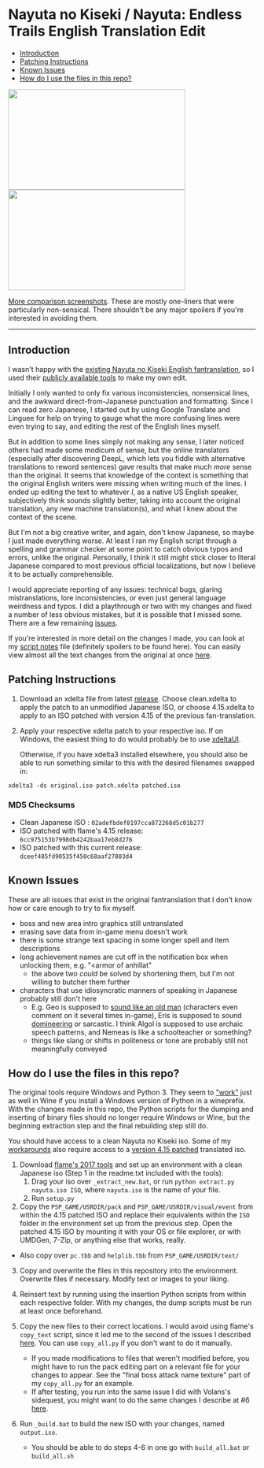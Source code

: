 
# Nayuta no Kiseki / Nayuta: Endless Trails English Translation Edit

<!-- TOC -->
- [Introduction](#introduction)
- [Patching Instructions](#patching-instructions)
- [Known Issues](#known-issues)
- [How do I use the files in this repo?](#how-do-i-use-the-files-in-this-repo)
<!-- /TOC -->

<img src="https://i.imgur.com/1gWUK3w.jpg" width="360" height="204"> <img src="https://i.imgur.com/TT9smIn.jpg" width="360" height="204">


[More comparison screenshots](https://imgur.com/a/yJB1fTj). These are mostly one-liners that were particularly non-sensical. There shouldn't be any major spoilers if you're interested in avoiding them.

---
## Introduction

I wasn't happy with the [existing Nayuta no Kiseki English fantranslation](https://heroesoflegend.org/forums/viewtopic.php?f=22&t=73), so I used their [publicly available tools](https://heroesoflegend.org/forums/viewtopic.php?f=22&t=340) to make my own edit.


Initially I only wanted to only fix various inconsistencies, nonsensical lines, and the awkward direct-from-Japanese punctuation and formatting. Since I can read zero Japanese, I started out by using Google Translate and Linguee for help on trying to gauge what the more confusing lines were even trying to say, and editing the rest of the English lines myself.

But in addition to some lines simply not making any sense, I later noticed others had made some modicum of sense, but the online translators (especially after discovering DeepL, which lets you fiddle with alternative translations to reword sentences) gave results that make much *more* sense than the original. It seems that knowledge of the context is something that the original English writers were missing when writing much of the lines. I ended up editing the text to whatever *I*, as a native US English speaker, subjectively think sounds slightly better, taking into account the original translation, any new machine translation(s), and what I knew about the context of the scene.

But I'm not a big creative writer, and again, don't know Japanese, so maybe I just made everything worse. At least I ran my English script through a spelling and grammar checker at some point to catch obvious typos and errors, unlike the original. Personally, I think it still might stick closer to literal Japanese compared to most previous official localizations, but now I believe it to be actually comprehensible. 

I would appreciate reporting of any issues: technical bugs, glaring mistranslations, lore inconsistencies, or even just general language weirdness and typos. I did a playthrough or two with my changes and fixed a number of less obvious mistakes, but it is possible that I missed some. There are a few remaining [issues](#known-issues). 

If you're interested in more detail on the changes I made, you can look at my [script notes](./notes.md) file (definitely spoilers to be found here). You can easily view almost all the text changes from the original at once [here](https://github.com/dackst/nayuta/compare/682d608e28f995515601fd783c1359dd5fa7f49e...original).

<!-- or you can [compare]((https://github.com/dackst/nayuta/compare/original...master)) any of the changed files directly to their originals in this repo. 
broken on github since I moved files around
-->

## Patching Instructions
1. Download an xdelta file from latest [release](https://github.com/dackst/nayuta/releases). Choose clean.xdelta to apply the patch to an unmodified Japanese ISO, or choose 4.15.xdelta to apply to an ISO patched with version 4.15 of the previous fan-translation.
2. Apply your respective xdelta patch to your respective iso. If on Windows, the easiest thing to do would probably be to use [xdeltaUI](https://www.romhacking.net/utilities/598/).

   Otherwise, if you have xdelta3 installed elsewhere, you should also be able to run something similar to this with the desired filenames swapped in:
```
xdelta3 -ds original.iso patch.xdelta patched.iso
```


### MD5 Checksums
* Clean Japanese ISO : `02adefbdef8197cca872268d5c01b277`
* ISO patched with flame's 4.15 release: `6cc975153b7998db4242baa17eb8d276`
* ISO patched with this current release: `dceef485fd90535f450c68aaf27803d4`


## Known Issues

These are all issues that exist in the original fantranslation that I don't know how or care enough to try to fix myself.

* boss and new area intro graphics still untranslated
* erasing save data from in-game menu doesn't work
* there is some strange text spacing in some longer spell and item descriptions
* long achievement names are cut off in the notification box when unlocking them, e.g. "<armor of anhillat"
  * the above two *could* be solved by shortening them, but I'm not willing to butcher them further
* characters that use idiosyncratic manners of speaking in Japanese probably still don't here
  * E.g. Geo is supposed to [sound like an old man](https://legendofheroes.fandom.com/wiki/Lychnis_Gio) (characters even comment on it several times in-game), Eris is supposed to sound [domineering](https://legendofheroes.fandom.com/wiki/Song_Priestess_Elislette) or sarcastic. I think Algol is supposed to use archaic speech patterns, and Nemeas is like a schoolteacher or something?
  * things like slang or shifts in politeness or tone are probably still not meaningfully conveyed




## How do I use the files in this repo?

The original tools require Windows and Python 3. They seem to ["work"](./notes.md#why-not-just-use-flames-tools-directly) just as well in Wine if you install a Windows version of Python in a wineprefix. With the changes made in this repo, the Python scripts for the dumping and inserting of binary files should no longer require Windows or Wine, but the beginning extraction step and the final rebuilding step still do.

You should have access to a clean Nayuta no Kiseki iso. Some of my [workarounds](https://github.com/dackst/nayuta/blob/master/notes.md#solutions) also require access to a [version 4.15 patched](https://heroesoflegend.org/forums/viewtopic.php?f=22&t=73) translated iso.

1. Download [flame's 2017 tools](https://heroesoflegend.org/forums/viewtopic.php?f=22&t=340) and set up an environment with a clean Japanese iso (Step 1 in the readme.txt included with the tools):
    1. Drag your iso over `_extract_new.bat`, or run `python extract.py nayuta.iso ISO`, where `nayuta.iso` is the name of your file.
    2. Run `setup.py`
2. Copy the `PSP_GAME/USRDIR/pack` and `PSP_GAME/USRDIR/visual/event` from within the 4.15 patched ISO and replace their equivalents within the `ISO` folder in the environment set up from the previous step. Open the patched 4.15 ISO by mounting it with your OS or file explorer, or with UMDGen, 7-Zip, or anything else that works, really.
  * Also copy over `pc.tbb` and `helplib.tbb` from `PSP_GAME/USRDIR/text/` 
3. Copy and overwrite the files in this repository into the environment. Overwrite files if necessary. Modify text or images to your liking. 
4. Reinsert text by running using the insertion Python scripts from within each respective folder. With my changes, the dump scripts must be run at least once beforehand.
5. Copy the new files to their correct locations. I would avoid using flame's `copy_text` script, since it led me to the second of the issues I described [here](./notes.md#why-not-just-use-flames-tools-directly). You can use `copy_all.py` if you don't want to do it manually.
    * If you made modifications to files that weren't modified before, you might have to run the pack editing part on a relevant file for your changes to appear. See the "final boss attack name texture" part of my `copy_all.py` for an example.
    * If after testing, you run into the same issue I did with Volans's sidequest, you might want to do the same changes I describe at #6 [here](https://github.com/dackst/nayuta/blob/master/notes.md#solutions).
6. Run `_build.bat` to build the new ISO with your changes, named `output.iso`.

   * You should be able to do steps 4-6 in one go with `build_all.bat` or `build_all.sh`





